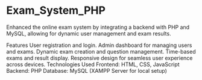 # Exam_System_PHP
Enhanced the online exam system by integrating a backend with PHP and MySQL, allowing for dynamic user management and exam results.

Features
User registration and login.
Admin dashboard for managing users and exams.
Dynamic exam creation and question management.
Time-based exams and result display.
Responsive design for seamless user experience across devices.
Technologies Used
Frontend: HTML, CSS, JavaScript
Backend: PHP
Database: MySQL (XAMPP Server for local setup)
